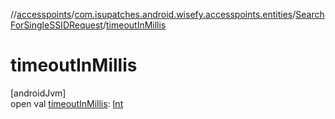 //[accesspoints](../../../index.md)/[com.isupatches.android.wisefy.accesspoints.entities](../index.md)/[SearchForSingleSSIDRequest](index.md)/[timeoutInMillis](timeout-in-millis.md)

# timeoutInMillis

[androidJvm]\
open val [timeoutInMillis](timeout-in-millis.md): [Int](https://kotlinlang.org/api/latest/jvm/stdlib/kotlin/-int/index.html)
